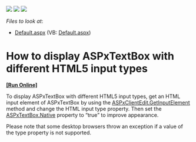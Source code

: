 <!-- default badges list -->
![](https://img.shields.io/endpoint?url=https://codecentral.devexpress.com/api/v1/VersionRange/128531522/12.1.7%2B)
[![](https://img.shields.io/badge/Open_in_DevExpress_Support_Center-FF7200?style=flat-square&logo=DevExpress&logoColor=white)](https://supportcenter.devexpress.com/ticket/details/E4316)
[![](https://img.shields.io/badge/📖_How_to_use_DevExpress_Examples-e9f6fc?style=flat-square)](https://docs.devexpress.com/GeneralInformation/403183)
<!-- default badges end -->
<!-- default file list -->
*Files to look at*:

* [Default.aspx](./CS/WebSite/Default.aspx) (VB: [Default.aspx](./VB/WebSite/Default.aspx))
<!-- default file list end -->
# How to display ASPxTextBox with different HTML5 input types
<!-- run online -->
**[[Run Online]](https://codecentral.devexpress.com/e4316)**
<!-- run online end -->


<p>To display ASPxTextBox with different HTML5 input types, get an HTML input element of ASPxTextBox by using the <a href="http://documentation.devexpress.com/#AspNet/DevExpressWebASPxEditorsScriptsASPxClientEdit_GetInputElementtopic"><u>ASPxClientEdit.GetInputElement</u></a> method and change the HTML input type property. Then set the <a href="http://documentation.devexpress.com/#AspNet/DevExpressWebASPxEditorsASPxTextBox_Nativetopic"><u>ASPxTextBox.Native</u></a> property to “true” to improve appearance.</p><p>Please note that some desktop browsers throw an exception if a value of the type property is not supported.</p>

<br/>


